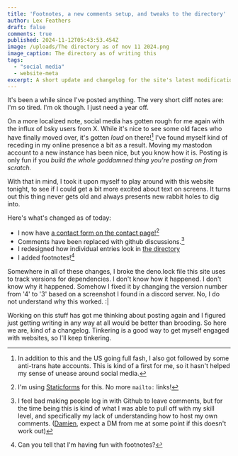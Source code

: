 ```yaml
---
title: 'Footnotes, a new comments setup, and tweaks to the directory'
author: Lex Feathers
draft: false
comments: true
published: 2024-11-12T05:43:53.454Z
image: /uploads/The directory as of nov 11 2024.png
image_caption: The directory as of writing this
tags:
  - "social media"
  - website-meta
excerpt: A short update and changelog for the site's latest modifications.
---
```

It's been a while since I've posted anything. The very short cliff notes are: I'm so tired. I'm ok though. I just need a year off.

On a more localized note, social media has gotten rough for me again with the influx of bsky users from X. While it's nice to see some old faces who have finally moved over, it's gotten _loud_ on there![^1] I've found myself kind of receding in my online presence a bit as a result. Moving my mastodon account to a new instance has been nice, but you know how it is. Posting is only fun if you _build the whole goddamned thing you're posting on from scratch._

With that in mind, I took it upon myself to play around with this website tonight, to see if I could get a bit more excited about text on screens. It turns out this thing never gets old and always presents new rabbit holes to dig into.

Here's what's changed as of today:

- I now have [a contact form on the contact page!](https://lexfeathers.ca/pages/contact)[^2]
- Comments have been replaced with github discussions.[^3]
- I redesigned how individual entries look in [the directory](https://lexfeathers.ca/pages/directory)
- I added footnotes![^4]

Somewhere in all of these changes, I broke the deno.lock file this site uses to track versions for dependencies. I don't know how it happened. I don't know why it happened. Somehow I fixed it by changing the version number from '4' to '3' based on a screenshot I found in a discord server. No, I do not understand why this worked. :|

Working on this stuff has got me thinking about posting again and I figured just getting writing in any way at all would be better than brooding. So here we are, kind of a changelog. Tinkering is a good way to get myself engaged with websites, so I'll keep tinkering.

[^1]: In addition to this and the US going full fash, I also got followed by some anti-trans hate accounts. This is kind of a first for me, so it hasn't helped my sense of unease around social media.
[^2]: I'm using [Staticforms](https://www.staticforms.xyz/) for this. No more `mailto:` links!
[^3]: I feel bad making people log in with Github to leave comments, but for the time being this is kind of what I was able to pull off with my skill level, and specifically my lack of understanding how to host my own comments. ([Damien,](https://damien.zone) expect a DM from me at some point if this doesn't work out)
[^4]: Can you tell that I'm having fun with footnotes?
